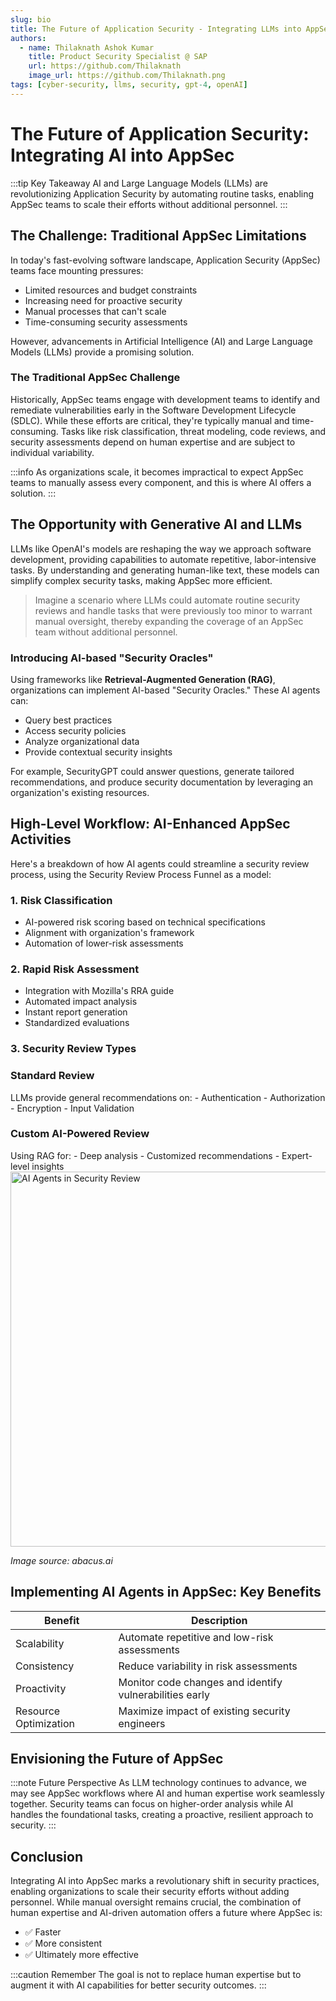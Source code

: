 ```yaml
---
slug: bio
title: The Future of Application Security - Integrating LLMs into AppSec
authors:
  - name: Thilaknath Ashok Kumar
    title: Product Security Specialist @ SAP
    url: https://github.com/Thilaknath
    image_url: https://github.com/Thilaknath.png
tags: [cyber-security, llms, security, gpt-4, openAI]
---
```


# The Future of Application Security: Integrating AI into AppSec

:::tip Key Takeaway
AI and Large Language Models (LLMs) are revolutionizing Application Security by automating routine tasks, enabling AppSec teams to scale their efforts without additional personnel.
:::

## The Challenge: Traditional AppSec Limitations

In today's fast-evolving software landscape, Application Security (AppSec) teams face mounting pressures:

- Limited resources and budget constraints
- Increasing need for proactive security
- Manual processes that can't scale
- Time-consuming security assessments

However, advancements in Artificial Intelligence (AI) and Large Language Models (LLMs) provide a promising solution.

### The Traditional AppSec Challenge

Historically, AppSec teams engage with development teams to identify and remediate vulnerabilities early in the Software Development Lifecycle (SDLC). While these efforts are critical, they're typically manual and time-consuming. Tasks like risk classification, threat modeling, code reviews, and security assessments depend on human expertise and are subject to individual variability.

:::info
As organizations scale, it becomes impractical to expect AppSec teams to manually assess every component, and this is where AI offers a solution.
:::

## The Opportunity with Generative AI and LLMs

LLMs like OpenAI's models are reshaping the way we approach software development, providing capabilities to automate repetitive, labor-intensive tasks. By understanding and generating human-like text, these models can simplify complex security tasks, making AppSec more efficient.

> Imagine a scenario where LLMs could automate routine security reviews and handle tasks that were previously too minor to warrant manual oversight, thereby expanding the coverage of an AppSec team without additional personnel.

### Introducing AI-based "Security Oracles"

Using frameworks like **Retrieval-Augmented Generation (RAG)**, organizations can implement AI-based "Security Oracles." These AI agents can:
- Query best practices
- Access security policies
- Analyze organizational data
- Provide contextual security insights

For example, SecurityGPT could answer questions, generate tailored recommendations, and produce security documentation by leveraging an organization's existing resources.

## High-Level Workflow: AI-Enhanced AppSec Activities

Here's a breakdown of how AI agents could streamline a security review process, using the Security Review Process Funnel as a model:

### 1. Risk Classification
- AI-powered risk scoring based on technical specifications
- Alignment with organization's framework
- Automation of lower-risk assessments

### 2. Rapid Risk Assessment
- Integration with Mozilla's RRA guide
- Automated impact analysis
- Instant report generation
- Standardized evaluations

### 3. Security Review Types

<div className="row">
  <div className="col col--6">
    <div className="card">
      <div className="card__header">
        <h3>Standard Review</h3>
      </div>
      <div className="card__body">
        LLMs provide general recommendations on:
        - Authentication
        - Authorization
        - Encryption
        - Input Validation
      </div>
    </div>
  </div>
  <div className="col col--6">
    <div className="card">
      <div className="card__header">
        <h3>Custom AI-Powered Review</h3>
      </div>
      <div className="card__body">
        Using RAG for:
        - Deep analysis
        - Customized recommendations
        - Expert-level insights
      </div>
    </div>
  </div>
</div>

<img src="../static/blog/ai-agents.png" alt="AI Agents in Security Review" width="600" />

*Image source: abacus.ai*

## Implementing AI Agents in AppSec: Key Benefits

| Benefit | Description |
|---------|-------------|
| Scalability | Automate repetitive and low-risk assessments |
| Consistency | Reduce variability in risk assessments |
| Proactivity | Monitor code changes and identify vulnerabilities early |
| Resource Optimization | Maximize impact of existing security engineers |

## Envisioning the Future of AppSec

:::note Future Perspective
As LLM technology continues to advance, we may see AppSec workflows where AI and human expertise work seamlessly together. Security teams can focus on higher-order analysis while AI handles the foundational tasks, creating a proactive, resilient approach to security.
:::

## Conclusion

Integrating AI into AppSec marks a revolutionary shift in security practices, enabling organizations to scale their security efforts without adding personnel. While manual oversight remains crucial, the combination of human expertise and AI-driven automation offers a future where AppSec is:
- ✅ Faster
- ✅ More consistent
- ✅ Ultimately more effective

:::caution Remember
The goal is not to replace human expertise but to augment it with AI capabilities for better security outcomes.
:::